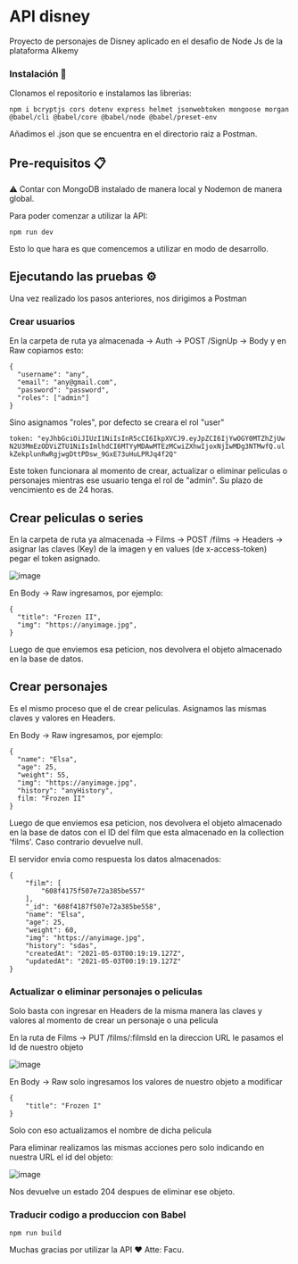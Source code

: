 # API disney

Proyecto de personajes de Disney aplicado en el desafio de Node Js de la plataforma Alkemy 

### Instalación 🔧


Clonamos el repositorio e instalamos las librerias:

```
npm i bcryptjs cors dotenv express helmet jsonwebtoken mongoose morgan @babel/cli @babel/core @babel/node @babel/preset-env
```

Añadimos el .json que se encuentra en el directorio raiz a Postman.


## Pre-requisitos 📋

⚠️ Contar con MongoDB instalado de manera local y Nodemon de manera global.

Para poder comenzar a utilizar la API: 

```
npm run dev
```

Esto lo que hara es que comencemos a utilizar en modo de desarrollo.

## Ejecutando las pruebas ⚙️

Una vez realizado los pasos anteriores, nos dirigimos a Postman

### Crear usuarios

En la carpeta de ruta ya almacenada -> Auth -> POST /SignUp -> Body y en Raw copiamos esto:

```
{
  "username": "any",
  "email": "any@gmail.com",
  "password": "password",
  "roles": ["admin"]
}
```
Sino asignamos "roles", por defecto se creara el rol "user"


````
token: "eyJhbGciOiJIUzI1NiIsInR5cCI6IkpXVCJ9.eyJpZCI6IjYwOGY0MTZhZjUw
N2U3MmEzODViZTU1NiIsImlhdCI6MTYyMDAwMTEzMCwiZXhwIjoxNjIwMDg3NTMwfQ.ul
kZekplunRwRgjwgDttPDsw_9GxE73uHuLPRJq4f2Q"
````
 
 
Este token funcionara al momento de crear, actualizar o eliminar peliculas o personajes mientras ese usuario tenga el rol de "admin". Su plazo de vencimiento es de 24 horas.
 
## Crear peliculas o series

En la carpeta de ruta ya almacenada -> Films -> POST /films -> Headers -> asignar las claves (Key) de la imagen y en values (de x-access-token) pegar el token asignado.

![image](https://user-images.githubusercontent.com/49505462/116836113-b7fca300-ab9b-11eb-941a-e1ba060db4f9.png)



En Body -> Raw ingresamos, por ejemplo:
 
 
```
{
  "title": "Frozen II",
  "img": "https://anyimage.jpg",
}
```

Luego de que enviemos esa peticion, nos devolvera el objeto almacenado en la base de datos.

## Crear personajes

Es el mismo proceso que el de crear peliculas. Asignamos las mismas claves y valores en Headers.

En Body -> Raw ingresamos, por ejemplo:
 
 
```
{
  "name": "Elsa",
  "age": 25,
  "weight": 55,
  "img": "https://anyimage.jpg",
  "history": "anyHistory",
  film: "Frozen II"
}
```
 
Luego de que enviemos esa peticion, nos devolvera el objeto almacenado en la base de datos con el ID del film que esta almacenado en la collection 'films'. Caso contrario devuelve null.

El servidor envia como respuesta los datos almacenados:

```
{
    "film": [
        "608f4175f507e72a385be557"
    ],
    "_id": "608f4187f507e72a385be558",
    "name": "Elsa",
    "age": 25,
    "weight": 60,
    "img": "https://anyimage.jpg",
    "history": "sdas",
    "createdAt": "2021-05-03T00:19:19.127Z",
    "updatedAt": "2021-05-03T00:19:19.127Z"
}
```

### Actualizar o eliminar personajes o peliculas

Solo basta con ingresar en Headers de la misma manera las claves y valores al momento de crear un personaje o una pelicula

En la ruta de Films -> PUT /films/:filmsId en la direccion URL le pasamos el Id de nuestro objeto

![image](https://user-images.githubusercontent.com/49505462/116836830-6efa1e00-ab9e-11eb-826e-9f8c42a6f4c3.png)

En Body -> Raw solo ingresamos los valores de nuestro objeto a modificar 

```
{
    "title": "Frozen I"
}
```
Solo con eso actualizamos el nombre de dicha pelicula

Para eliminar realizamos las mismas acciones pero solo indicando en nuestra URL el id del objeto:

![image](https://user-images.githubusercontent.com/49505462/116836894-bda7b800-ab9e-11eb-85ab-c5d713cdd88d.png)

Nos devuelve un estado 204 despues de eliminar ese objeto.


### Traducir codigo a produccion con Babel

```
npm run build
```



Muchas gracias por utilizar la API ❤ Atte: Facu.
